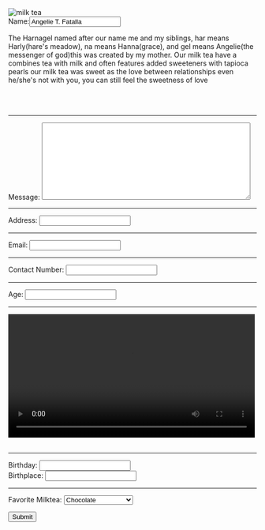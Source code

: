 <!DOCTYPE html>
<html lang="en">
<head>
  <meta charset="UTF-8">
  <meta name="description" content="This HARNAGEL MILKTEA HOUSE is named after my siblings">
    <title>HARNAGEL MILKTEA HOUSE APPLICATION</title>
</head>
<body>
<img src="https://https://images.search.yahoo.com/images/view;_ylt=Awr99VCkP51oZ4MPOveJzbkF;_ylu=c2VjA3NyBHNsawNpbWcEb2lkAzU4ODE0OWJmNGM4NDFlYjRlOWU5ZjAzN2Y2ZDRlODExBGdwb3MDNARpdANiaW5n?back=https%3A%2F%2Fimages.search.yahoo.com%2Fsearch%2Fimages%3Fp%3DMilk%2Btea%26type%3DE210US91215G0%26fr%3Dmcafee%26fr2%3Dpiv-web%26tab%3Dorganic%26ri%3D4&w=683&h=1024&imgurl=bobatopia.net%2Fwp-content%2Fuploads%2F2022%2F05%2Forimi-protograph-dHQQv-BKTjo-unsplash-683x1024.jpg&rurl=https%3A%2F%2Fbobatopia.net%2Fwhat-are-the-benefits-of-drinking-milk-tea%2F&size=69KB&p=Milk+tea&oid=588149bf4c841eb4e9e9f037f6d4e811&fr2=piv-web&fr=mcafee&tt=What+Are+The+Benefits+Of+Drinking+Milk+Tea+-+Bobatopia&b=0&ni=21&no=4&ts=&tab=organic&sigr=HBpypAVBPah1&sigb=IW0g3vExZtnz&sigi=HlhrRs4yyaOD&sigt=Af5Nrt2QyF9d&.crumb=cTyjoaZPSwZ&fr=mcafee&fr2=piv-web&type=E210US91215G0//Milk-Tea.jpg" alt="milk tea" widht="100" hieght="100">
  <br>
<table>
  <tr>
  <label for="name">Name:</label><input type="text" id="name" name="name" value="Angelie T. Fatalla">
  </tr>
  <br>
<p>The Harnagel named after our name me and my siblings, har means Harly(hare's meadow), na means Hanna(grace), and gel means Angelie(the messenger of god)this was created by my mother. Our milk tea have a combines tea with milk and often features added sweeteners with tapioca pearls our milk tea was sweet as the love between relationships even he/she's not with you, you can still feel the sweetness of love</p>
</table>
<br><hr>
  <label for="message">Message:</label>
  <textarea id="message" name="message" rows="10" cols="50"></textarea>
<br><hr>  
  <label for="address">Address:</label>
  <input type="text" id="address" name="address">
  <br><hr>
  <label for="email">Email:</label>
  <input type="email" id="email" name="email">
  <br><hr>
  <label for="contact">Contact Number:</label>
  <input type="tel" id="contact" name="contact">
  <br><hr>
  <label for="age">Age:</label>
  <input type="number" id="age" name="age">
  <br><hr>
  <video controls="cotrols" widht="300" height="250"
    <source src="https://www.youtube.com/watch?v=5T8Vr9wpWnE/Milktea-Ad.mo4" type="video/mp4">
  </video>
  <br><br><hr>
  <fielset>
  <label for="birthday">Birthday:</label>
  <input type="birthdate" id="birthday" name="birthday">
  <br>
  <label for="birthplace">Birthplace:</label>
  <input type="text" id="birthplace" name="birthplace">
  </fielset>
  <br><hr>
  <label for="milktea">Favorite Milktea:</label>
  <select id="milktea" name="milktea">
    <option value="chocolate">Chocolate</option>
    <option value="cookies and cream">Cookies and Cream</option>
    <option value="vanila">Vanila</option>
    <option value="strawberry">Strawberry</option>
  </select><br>

  <button type="buttom" onclick="alert('Welcome to Harnagel')">Submit</button>
</body>
</html>
